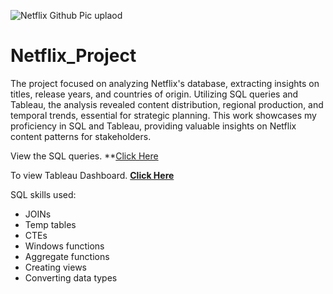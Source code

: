 ![Netflix Github Pic uplaod](https://user-images.githubusercontent.com/125770475/230777477-e0254682-c096-4f6a-bc67-a736dfc141cb.jpg)

# Netflix_Project

The project focused on analyzing Netflix's database, extracting insights on titles, release years, and countries of origin. Utilizing SQL queries and Tableau, the analysis revealed content distribution, regional production, and temporal trends, essential for strategic planning. This work showcases my proficiency in SQL and Tableau, providing valuable insights on Netflix content patterns for stakeholders.

View the SQL queries. **[Click Here](https://github.com/Raulf17/Netflix_Project/blob/main/Netflix%20Database%20query.sql)

To view Tableau Dashboard. **[Click Here](https://public.tableau.com/app/profile/raul.fernandez.jr/viz/Netflix_16727578238290/Dashboard1)** 


SQL skills used:
* JOINs
* Temp tables
* CTEs
* Windows functions
* Aggregate functions
* Creating views
* Converting data types
